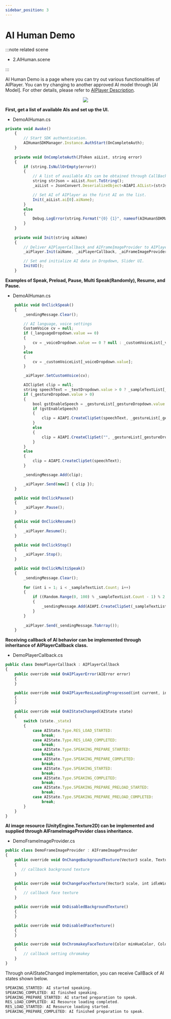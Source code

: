 ```yaml
---
sidebar_position: 3
---
```


# AI Human Demo
:::note related scene

- 2.AIHuman.scene

:::

AI Human Demo is a page where you can try out various functionalities of AIPlayer. You can try changing to another approved AI model through [AI Model]. For other details, please refer to [AIPlayer Description](/aihuman/unity-sdk/aiplayer/overview).

<p align="center">
<img src="/img/aihuman/unity/introduction.png" style={{zoom: "40%"}} />
</p>

**First, get a list of available AIs and set up the UI.**

- DemoAIHuman.cs

```js
private void Awake()
    {             
        // Start SDK authentication.
        AIHumanSDKManager.Instance.AuthStart(OnCompleteAuth);
    }
  
    private void OnCompleteAuth(JToken aiList, string error)
    {
        if (string.IsNullOrEmpty(error))
        {      
            // A list of available AIs can be obtained through CallBack.   
            string strJson = aiList.Root.ToString();
            _aiList = JsonConvert.DeserializeObject<AIAPI.AIList>(strJson);

            // Set AI of AIPlayer as the first AI on the list.                 
            Init(_aiList.ai[0].aiName);
        }
        else
        {
            Debug.LogError(string.Format("{0} {1}", nameof(AIHumanSDKManager), error));
        }
    }
  
    private void Init(string aiName)
    {              
        // Deliver AIPlayerCallback and AIFrameImageProvider to AIPlayer.
        _aiPlayer.Init(aiName, _aiPlayerCallback, _aiFrameImageProvider);

        // Set and initialize AI data in Dropdown, Slider UI.
        InitUI();
    }
```

**Examples of Speak, Preload, Pause, Multi Speak(Randomly), Resume, and Pause.** 

- DemoAIHuman.cs

```js
    public void OnClickSpeak()
    {
        _sendingMessage.Clear();

        // AI language, voice settings
        CustomVoice cv = null;
        if (_languageDropdown.value == 0)
        {
            cv = _voiceDropdown.value == 0 ? null : _customVoiceList[_voiceDropdown.value - 1];
        }
        else
        {
            cv = _customVoiceList[_voiceDropdown.value];
        }

        _aiPlayer.SetCustomVoice(cv);

        AIClipSet clip = null;
        string speechText = _textDropdown.value > 0 ? _sampleTextList[_textDropdown.value] : null;
        if (_gestureDropdown.value > 0)
        {
            bool gstEnableSpeech = _gestureList[_gestureDropdown.value - 1].EnableSpeech;
            if (gstEnableSpeech)
            {
                clip = AIAPI.CreateClipSet(speechText, _gestureList[_gestureDropdown.value - 1].Name);
            }
            else
            {
                clip = AIAPI.CreateClipSet("", _gestureList[_gestureDropdown.value - 1].Name);
            }
        }
        else
        {
            clip = AIAPI.CreateClipSet(speechText);
        }

        _sendingMessage.Add(clip);

        _aiPlayer.Send(new[] { clip });
    }

    public void OnClickPause()
    {
        _aiPlayer.Pause();
    }

    public void OnClickResume()
    {
        _aiPlayer.Resume();
    }

    public void OnClickStop()
    {
        _aiPlayer.Stop();
    }

    public void OnClickMultiSpeak()
    {
        _sendingMessage.Clear();
      
        for (int i = 1; i < _sampleTextList.Count; i++)
        {
            if ((Random.Range(0, 100) % _sampleTextList.Count - 1) % 2 == 0)
            {
                _sendingMessage.Add(AIAPI.CreateClipSet(_sampleTextList[i]));
            }
        }
        
        _aiPlayer.Send(_sendingMessage.ToArray());
    }
```

**Receiving callback of AI behavior can be implemented through inheritance of AIPlayerCallback class.** 

- DemoPlayerCallback.cs

```js
public class DemoPlayerCallback : AIPlayerCallback
{
    public override void OnAIPlayerError(AIError error)
    {       
    }

    public override void OnAIPlayerResLoadingProgressed(int current, int total)
    {             
    }

    public override void OnAIStateChanged(AIState state)
    {      
        switch (state._state)
        {
            case AIState.Type.RES_LOAD_STARTED:             
                break;             
            case AIState.Type.RES_LOAD_COMPLETED:
                break;
            case AIState.Type.SPEAKING_PREPARE_STARTED:
                break;
            case AIState.Type.SPEAKING_PREPARE_COMPLETED:
                break;
            case AIState.Type.SPEAKING_STARTED:
                break;
            case AIState.Type.SPEAKING_COMPLETED:
                break;
            case AIState.Type.SPEAKING_PREPARE_PRELOAD_STARTED:
                break;
            case AIState.Type.SPEAKING_PREPARE_PRELOAD_COMPLETED:
                break;
        }
    }
}
```

**AI image resource (UnityEngine.Texture2D) can be implemented and supplied through AIFrameImageProvider class inheritance.** 

- DemoFrameImageProvider.cs

```js
public class DemoFrameImageProvider : AIFrameImageProvider
{ 
    public override void OnChangeBackgroundTexture(Vector3 scale, Texture2D bgTexture)
    {     
       // callback background texture
    }

    public override void OnChangeFaceTexture(Vector3 scale, int idleWidth, int idleHeight, FaceRect faceRect, Texture2D faceTexture)
    {
        // callback face texture
    }

    public override void OnDisabledBackgroundTexture()
    {        
    }

    public override void OnDisabledFaceTexture()
    {
    }

    public override void OnChromakeyFaceTexture(Color minHueColor, Color maxHueColor)
    {
        // callback setting chromakey
    }
}
```

Through onAIStateChanged implementation, you can receive CallBack of AI states shown below.

```js
SPEAKING_STARTED: AI started speaking.
SPEAKING_COMPLETED: AI finished speaking.
SPEAKING_PREPARE_STARTED: AI started preparation to speak.
RES_LOAD_COMPLETED: AI Resource loading completed.
RES_LOAD_STARTED: AI Resource loading started.
SPEAKING_PREPARE_COMPLETED: AI finished preparation to speak.
```
